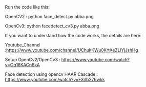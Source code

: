 Run the code like this:

OpenCV2 :
python face_detect.py abba.png

OpenCv3:
python facedetect_cv3.py abba.png


If you want to understand how the code works, the details are here:

Youtube_Channel :https://www.youtube.com/channel/UChukKWu0KrtXeZLlYjJshHg

Setup OpenCv2/OpenCv3 : https://www.youtube.com/watch?v=Oq18KACn8kA

Face detection using opencv HAAR Cascade : https://www.youtube.com/watch?v=F3rlb276wkk
